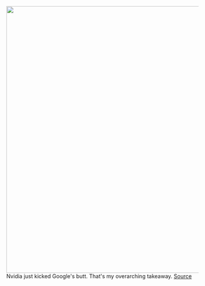 <img src='https://cdn.vox-cdn.com/thumbor/0gPkIwLroP5WhkXNYfedaNxMIuM=/0x0:1740x1160/1200x480/filters:focal(719x380:997x658)/cdn.vox-cdn.com/uploads/chorus_image/image/70056417/geforce_now.0.jpg' width='700px' /><br/>
Nvidia just kicked Google's butt. That's my overarching takeaway.
<a href='https://www.theverge.com/22750246/nvidia-geforce-now-rtx-3080-google-stadia-cloud-gaming'> Source <a/>